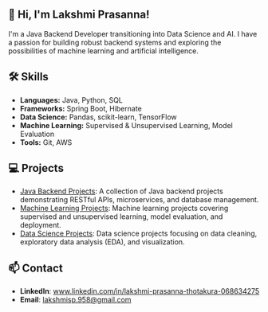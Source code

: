 ## 👋 Hi, I'm Lakshmi Prasanna!
I'm a Java Backend Developer transitioning into Data Science and AI. I have a passion for building robust backend systems and exploring the possibilities of machine learning and artificial intelligence.

## 🛠️ Skills
- **Languages:** Java, Python, SQL
- **Frameworks:** Spring Boot, Hibernate
- **Data Science:** Pandas, scikit-learn, TensorFlow
- **Machine Learning:** Supervised & Unsupervised Learning, Model Evaluation
- **Tools:** Git, AWS
  
## 💻 Projects
- [Java Backend Projects](https://github.com/lakshmiprasanna-tech/java-backend-projects):
     A collection of Java backend projects demonstrating RESTful APIs, microservices, and database management.
- [Machine Learning Projects](https://github.com/lakshmiprasanna-tech/machine-learning-projects):
     Machine learning projects covering supervised and unsupervised learning, model evaluation, and deployment.
- [Data Science Projects](https://github.com/lakshmiprasanna-tech/data-science-projects):
     Data science projects focusing on data cleaning, exploratory data analysis (EDA), and visualization.


## 📫 Contact
- **LinkedIn**: www.linkedin.com/in/lakshmi-prasanna-thotakura-068634275
- **Email**: lakshmisp.958@gmail.com

